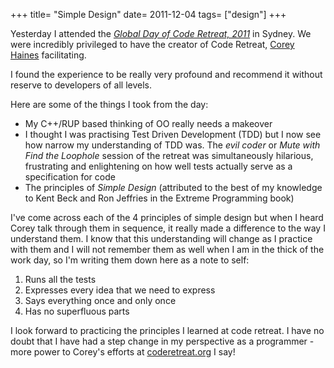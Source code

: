 +++
title= "Simple Design"
date= 2011-12-04
tags= ["design"]
+++

Yesterday I attended the [_Global Day of Code Retreat, 2011_](http://coderetreat.org/events/global-day-of-coderetreat-2011) in Sydney. We were incredibly
privileged to have the creator of Code Retreat, [Corey Haines](http://twitter.com/coreyhaines)
facilitating.

I found the experience to be really very profound and recommend it without reserve to developers of all levels.

Here are some of the things I took from the day:

- My C++/RUP based thinking of OO really needs a makeover
- I thought I was practising Test Driven Development (TDD) but I now see how narrow my understanding of TDD was.
The _evil coder_ or _Mute with Find the Loophole_ session of the retreat was simultaneously hilarious, frustrating and enlightening on how well tests actually serve as a specification for code
- The principles of _Simple Design_ (attributed to the best of my knowledge to Kent Beck and Ron Jeffries in the Extreme Programming book)

I've come across each of the 4 principles of simple design but when I heard Corey talk through them in sequence, it really made a difference
to the way I understand them.  I know that this understanding will change as I practice with them and I will not remember them as well when I am in the thick of the work day,
so I'm writing them down here as a note to self:

1. Runs all the tests
1. Expresses every idea that we need to express
1. Says everything once and only once
1. Has no superfluous parts

I look forward to practicing the principles I learned at code retreat.  I have no doubt that I have had a step change in my perspective as a programmer - more power to
Corey's efforts at [coderetreat.org](http://coderetreat.org) I say!
